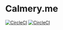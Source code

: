 # Calmery.me

[![CircleCI](https://circleci.com/gh/calmery/calmery.me.svg?style=svg)](https://circleci.com/gh/calmery/calmery.me)
[![CircleCI](https://circleci.com/gh/calmery/calmery.me.svg?style=svg)](https://circleci.com/gh/calmery/calmery.me)

